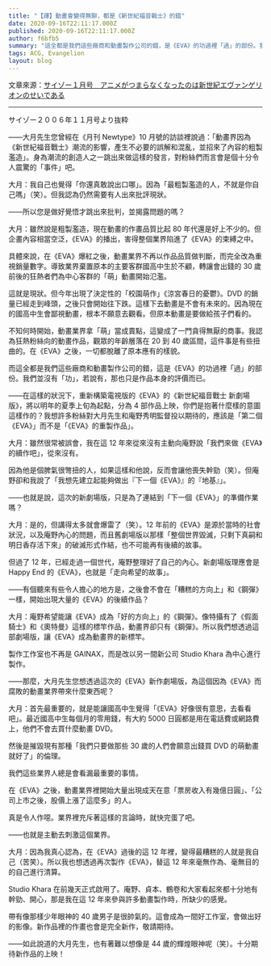```yaml
---
title: "【譯】動畫會變得無聊，都是《新世紀福音戰士》的錯"
date: 2020-09-16T22:11:17.000Z
published: 2020-09-16T22:11:17.000Z
author: f6bfb5
summary: "這全都是我們這些廠商和動畫製作公司的錯，是《EVA》的功過裡「過」的部份。我們並沒有「功」，若要說有，那也只是作品本身的評價而已。"
tags: ACG, Evangelion
layout: blog
---
```


文章來源：[サイゾー１月号　アニメがつまらなくなったのは新世紀エヴァンゲリオンのせいである](http://anime-room.jp/modules/xpwiki/?%A5%B5%A5%A4%A5%BE%A1%BC%A3%B1%B7%EE%B9%E6%A1%A1%A5%A2%A5%CB%A5%E1%A4%AC%A4%C4%A4%DE%A4%E9%A4%CA%A4%AF%A4%CA%A4%C3%A4%BF%A4%CE%A4%CF%BF%B7%C0%A4%B5%AA%A5%A8%A5%F4%A5%A1%A5%F3%A5%B2%A5%EA%A5%AA%A5%F3%A4%CE%A4%BB%A4%A4%A4%C7%A4%A2%A4%EB)

---

サイゾー２００６年１１月号より抜粋

——大月先生您曾經在《月刊 Newtype》10 月號的訪談裡說過：「動畫界因為《新世紀福音戰士》潮流的影響，產生不必要的誤解和混亂，並招來了內容的粗製濫造」。身為潮流的創造人之一跳出來做這樣的發言，對粉絲們而言會是個十分令人震驚的「事件」吧。

大月：我自己也覺得「你還真敢說出口哪」。因為「最粗製濫造的人，不就是你自己嗎」（笑）。但我認為仍然需要有人出來批評現狀。

——所以您是做好覺悟才跳出來批判，並揭露問題的嗎？

大月：雖然說是粗製濫造，現在動畫的作畫品質比起 80 年代還是好上不少的。但企畫內容相當空泛，《EVA》的播出，害得整個業界陷進了《EVA》的束縛之中。

具體來說，在《EVA》爆紅之後，動畫業界不再以作品品質做判斷，而完全改為重視銷量數字。導致業界棄置原本的主要客群國高中生於不顧，轉讓會出錢的 30 歲前後的狂熱者們為中心客群的「萌」動畫開始氾濫。

這就是現狀。但今年出現了決定性的「校園萌作」《涼宮春日的憂鬱》。DVD 的銷量已經走到峰頭，之後只會開始往下跌。這樣下去動畫是不會有未來的。因為現在的國高中生會鄙視動畫，根本不願意去觀看。但原本動畫是要做給孩子們看的。

不知何時開始，動畫業界拿「萌」當成賣點，這變成了一門貪得無厭的商事。我認為狂熱粉絲向的動畫作品，觀眾的年齡層落在 20 到 40 歲區間，這件事是有些扭曲的。在《EVA》之後，一切都脫離了原本應有的樣貌。

而這全都是我們這些廠商和動畫製作公司的錯，這是《EVA》的功過裡「過」的部份。我們並沒有「功」，若說有，那也只是作品本身的評價而已。

——在這樣的狀況下，重新構築電視版的《EVA》的《新世紀福音戰士 新劇場版》，將以明年的夏季上旬為起點，分為 4 部作品上映，你們是抱著什麼樣的意圖這樣作的？我想許多粉絲對大月先生和庵野秀明監督投以期待的，應該是「第二個《EVA》」而不是「《EVA》的重製作品」。

大月：雖然很常被誤會，我在這 12 年來從來沒有主動向庵野說「我們來做《EVA》的續作吧」，從來沒有。

因為他是個脾氣很彆扭的人，如果這樣和他說，反而會讓他喪失幹勁（笑）。但庵野卻和我說了「我想先建立起能夠做出『下一個《EVA》』的『地基』」。

——也就是說，這次的新劇場版，只是為了連結到「下一個《EVA》」的準備作業嗎？

大月：是的，但講得太多就會爆雷了（笑）。12 年前的《EVA》是源於當時的社會狀況，以及庵野內心的問題，而且舊劇場版以那樣「整個世界毀滅，只剩下真嗣和明日香存活下來」的破滅形式作結，也不可能再有後續的故事。

但過了 12 年，已經走過一個世代，庵野整理好了自己的內心。新劇場版理應會是 Happy End 的《EVA》，也就是「走向希望的故事」。

——有個聽來有些令人擔心的地方是，之後會不會在「糟糕的方向上」和《鋼彈》一樣，開始出現大量的《EVA》的後續作品？

大月：庵野希望能讓《EVA》成為「好的方向上」的《鋼彈》。像特攝有了《假面騎士》和《奧特曼》這樣的標竿作品，動畫界卻只有《鋼彈》。所以我們想透過這部劇場版，讓《EVA》成為動畫界的新標竿。

製作工作室也不再是 GAINAX，而是改以另一間新公司 Studio Khara 為中心進行製作。

——那麼，大月先生您想透過這次的《EVA》新作劇場版，為這個因為《EVA》而腐敗的動畫業界帶來什麼東西呢？

大月：首先最重要的，就是能讓國高中生覺得「《EVA》好像很有意思，去看看吧」。最近國高中生每個月的零用錢，有大約 5000 日圓都是用在電話費或網路費上，他們不會去買什麼動畫 DVD。

然後是摧毀現有那種「我們只要做那些 30 歲的人們會願意出錢買 DVD 的萌動畫就好了」的倫理。

我們這些業界人總是會看漏最重要的事情。

在《EVA》之後，動畫業界裡開始大量出現成天在意「票房收入有幾億日圓」、「公司上市之後，股價上漲了這麼多」的人。

真是令人作噁。業界裡充斥著這樣的言論時，就快完蛋了吧。

——也就是主動去刺激這個業界。

大月：因為我真心認為，在《EVA》過後的這 12 年裡，變得最糟糕的人就是我自己（苦笑）。所以我也想透過再次製作《EVA》，替這 12 年來毫無作為、毫無目的的自己進行清算。

Studio Khara 在前幾天正式啟用了。庵野、貞本、鶴卷和大家看起來都十分地有幹勁、開心，那是我在這 12 年來參與許多動畫製作時，所缺少的感覺。

帶有像那樣少年眼神的 40 歲男子是很帥氣的。這會成為一間好工作室，會做出好的影像。新作品裡的作畫也會是完全新作，敬請期待。

——如此說道的大月先生，也有著難以想像是 44 歲的輝煌眼神呢（笑）。十分期待新作品的上映！
